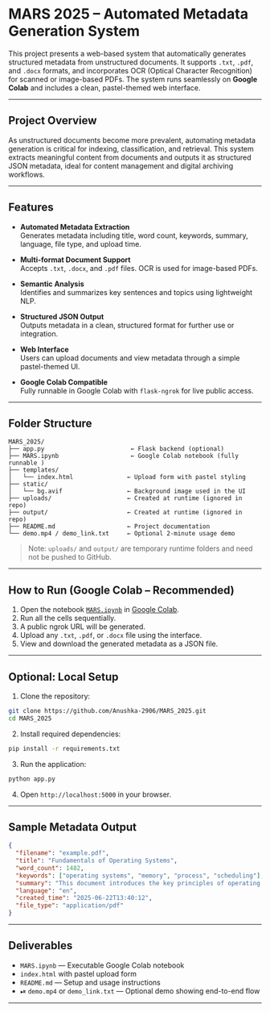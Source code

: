 # MARS 2025 – Automated Metadata Generation System

This project presents a web-based system that automatically generates structured metadata from unstructured documents. It supports `.txt`, `.pdf`, and `.docx` formats, and incorporates OCR (Optical Character Recognition) for scanned or image-based PDFs. The system runs seamlessly on **Google Colab** and includes a clean, pastel-themed web interface.

---

## Project Overview

As unstructured documents become more prevalent, automating metadata generation is critical for indexing, classification, and retrieval. This system extracts meaningful content from documents and outputs it as structured JSON metadata, ideal for content management and digital archiving workflows.

---

## Features

- **Automated Metadata Extraction**  
  Generates metadata including title, word count, keywords, summary, language, file type, and upload time.

- **Multi-format Document Support**  
  Accepts `.txt`, `.docx`, and `.pdf` files. OCR is used for image-based PDFs.

- **Semantic Analysis**  
  Identifies and summarizes key sentences and topics using lightweight NLP.

- **Structured JSON Output**  
  Outputs metadata in a clean, structured format for further use or integration.

- **Web Interface**  
  Users can upload documents and view metadata through a simple pastel-themed UI.

- **Google Colab Compatible**  
  Fully runnable in Google Colab with `flask-ngrok` for live public access.

---

## Folder Structure

```
MARS_2025/
├── app.py                        ← Flask backend (optional)
├── MARS.ipynb                    ← Google Colab notebook (fully runnable )
├── templates/
│   └── index.html               ← Upload form with pastel styling
├── static/
│   └── bg.avif                  ← Background image used in the UI
├── uploads/                     ← Created at runtime (ignored in repo)
├── output/                      ← Created at runtime (ignored in repo)
├── README.md                    ← Project documentation
└── demo.mp4 / demo_link.txt     ← Optional 2-minute usage demo
```

> Note: `uploads/` and `output/` are temporary runtime folders and need not be pushed to GitHub.

---

## How to Run (Google Colab – Recommended)

1. Open the notebook [`MARS.ipynb`](https://github.com/Anushka-2906/MARS_2025/blob/main/MARS.ipynb) in [Google Colab](https://colab.research.google.com).
2. Run all the cells sequentially.
3. A public ngrok URL will be generated.
4. Upload any `.txt`, `.pdf`, or `.docx` file using the interface.
5. View and download the generated metadata as a JSON file.

---

## Optional: Local Setup

1. Clone the repository:

```bash
git clone https://github.com/Anushka-2906/MARS_2025.git
cd MARS_2025
```

2. Install required dependencies:

```bash
pip install -r requirements.txt
```

3. Run the application:

```bash
python app.py
```

4. Open `http://localhost:5000` in your browser.

---

## Sample Metadata Output

```json
{
  "filename": "example.pdf",
  "title": "Fundamentals of Operating Systems",
  "word_count": 1482,
  "keywords": ["operating systems", "memory", "process", "scheduling"],
  "summary": "This document introduces the key principles of operating systems...",
  "language": "en",
  "created_time": "2025-06-22T13:40:12",
  "file_type": "application/pdf"
}
```

---

## Deliverables

-  `MARS.ipynb` — Executable Google Colab notebook
-  `index.html` with pastel upload form
-  `README.md` — Setup and usage instructions
- ⏯ `demo.mp4` or `demo_link.txt` — Optional demo showing end-to-end flow

---


